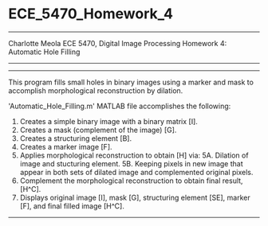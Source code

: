 # ECE_5470_Homework_4


********************************************************************
Charlotte Meola
ECE 5470, Digital Image Processing
Homework 4: Automatic Hole Filling
********************************************************************



********************************************************************
This program fills small holes in binary images using a marker and mask
to accomplish morphological reconstruction by dilation.

'Automatic_Hole_Filling.m' MATLAB file accomplishes the following: 

  1. Creates a simple binary image with a binary matrix [I].
  2. Creates a mask (complement of the image) [G].
  3. Creates a structuring element [B].
  4. Creates a marker image [F].
  5. Applies morphological reconstruction to obtain [H] via:
      5A. Dilation of image and stucturing element.
      5B. Keeping pixels in new image that appear in both sets of
          dilated image and complemented original pixels.
  6. Complement the morphological reconstruction to obtain final result,[H^C].
  7. Displays original image [I], mask [G], structuring element [SE], 
          marker [F], and final filled image [H^C].

********************************************************************
